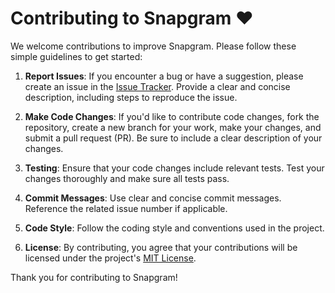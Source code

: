 # Contributing to Snapgram ❤️

We welcome contributions to improve Snapgram. Please follow these simple guidelines to get started:

1. **Report Issues**: If you encounter a bug or have a suggestion, please create an issue in the [Issue Tracker](https://github.com/tonishantyadav/Snapgram/issues). Provide a clear and concise description, including steps to reproduce the issue.

2. **Make Code Changes**: If you'd like to contribute code changes, fork the repository, create a new branch for your work, make your changes, and submit a pull request (PR). Be sure to include a clear description of your changes.

3. **Testing**: Ensure that your code changes include relevant tests. Test your changes thoroughly and make sure all tests pass.

4. **Commit Messages**: Use clear and concise commit messages. Reference the related issue number if applicable.

5. **Code Style**: Follow the coding style and conventions used in the project.

6. **License**: By contributing, you agree that your contributions will be licensed under the project's [MIT License](LICENSE).

Thank you for contributing to Snapgram!